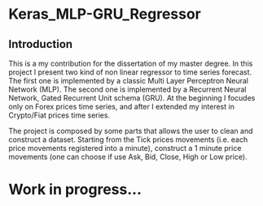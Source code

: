 # Keras_MLP-GRU_Regressor

## Introduction
This is a my contribution for the dissertation of my master degree. In this project I present two kind of non linear regressor to time series forecast. The first one 
is implemented by a classic Multi Layer Perceptron Neural Network (MLP). The second one is implemented by a 
Recurrent Neural Network, Gated Recurrent Unit schema (GRU).
At the beginning I focudes only on Forex prices time series, and after I extended my interest in Crypto/Fiat prices time series.

The project is composed by some parts that allows the user to clean and construct a dataset. Starting from the Tick prices movements (i.e. each price movements registered into a minute), construct a 1 minute price movements (one can choose if use Ask, Bid, Close, High or Low price). 

# Work in progress...
